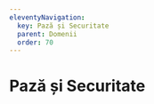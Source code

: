 ```yaml
---
eleventyNavigation:
  key: Pază și Securitate
  parent: Domenii
  order: 70
---
```


# Pază și Securitate
